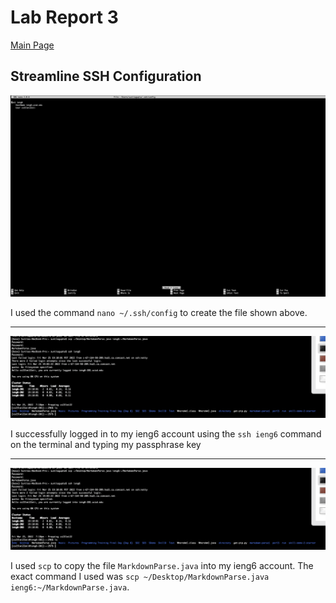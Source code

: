 # Lab Report 3 

[Main Page](https://shreyagupta112.github.io/cse15l-lab-reports/)


## Streamline SSH Configuration

![Image](lab3pic1.png)

I used the command `nano ~/.ssh/config` to create the file shown above.

---

![Image](lab3pic2.png)

I successfully logged in to my ieng6 account using the `ssh ieng6` command on the terminal and typing my passphrase key

---

![Image](lab3pic3.png)

I used `scp` to copy the file `MarkdownParse.java` into my ieng6 account.  The exact command I used was `scp ~/Desktop/MarkdownParse.java ieng6:~/MarkdownParse.java`.
